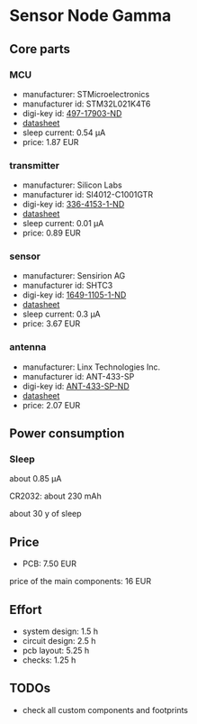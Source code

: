 # Sensor Node Gamma

## Core parts

### MCU
  * manufacturer: STMicroelectronics
  * manufacturer id: STM32L021K4T6
  * digi-key id: [497-17903-ND](https://www.digikey.de/product-detail/de/stmicroelectronics/STM32L021K4T6/497-17903-ND)
  * [datasheet](http://www.st.com/content/ccc/resource/technical/document/datasheet/86/a6/5f/95/33/50/4e/d6/DM00206858.pdf/files/DM00206858.pdf/jcr:content/translations/en.DM00206858.pdf)
  * sleep current: 0.54 µA
  * price: 1.87 EUR

### transmitter
  * manufacturer: Silicon Labs
  * manufacturer id: SI4012-C1001GTR
  * digi-key id: [336-4153-1-ND](https://www.digikey.de/product-detail/de/silicon-labs/SI4012-C1001GTR/336-4153-1-ND/7650432)
  * [datasheet](http://www.silabs.com/documents/public/data-sheets/Si4012.pdf)
  * sleep current: 0.01 µA
  * price: 0.89 EUR

### sensor
  * manufacturer: Sensirion AG
  * manufacturer id: SHTC3
  * digi-key id: [1649-1105-1-ND](https://www.digikey.de/product-detail/de/sensirion-ag/SHTC3/1649-1105-1-ND/9477852)
  * [datasheet](https://media.digikey.com/pdf/Data%20Sheets/Sensirion%20PDFs/SHTC3_Prelim.pdf)
  * sleep current: 0.3 µA
  * price: 3.67 EUR

### antenna
  * manufacturer: Linx Technologies Inc.
  * manufacturer id: ANT-433-SP
  * digi-key id: [ANT-433-SP-ND](https://www.digikey.de/product-detail/de/linx-technologies-inc/ANT-433-SP/ANT-433-SP-ND/1679578)
  * [datasheet](https://linxtechnologies.com/wp/wp-content/uploads/ant-433-sp.pdf)
  * price: 2.07 EUR

## Power consumption

### Sleep

about 0.85 µA

CR2032: about 230 mAh

about 30 y of sleep

## Price

  * PCB: 7.50 EUR

price of the main components: 16 EUR

## Effort
  * system design: 1.5 h
  * circuit design: 2.5 h
  * pcb layout: 5.25 h
  * checks: 1.25 h

## TODOs
  * check all custom components and footprints
